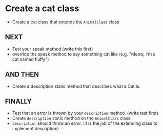 # Create a cat class

* Create a cat class that extends the `AnimalClass` class


## NEXT

* Test your speak method (write this first)
* override the speak method to say something
  cat like (e.g. "Meow, I'm a cat named fluffy")

## AND THEN

* Create a description static method that
  describes what a Cat is.

## FINALLY

* Test that an error is thrown by your
  `description` method. (write test first)
* Create `description` static method on the
  `AnimalClass` class.
* `description` should throw an error. (it
  is the job of the extending class to
  implement description)
